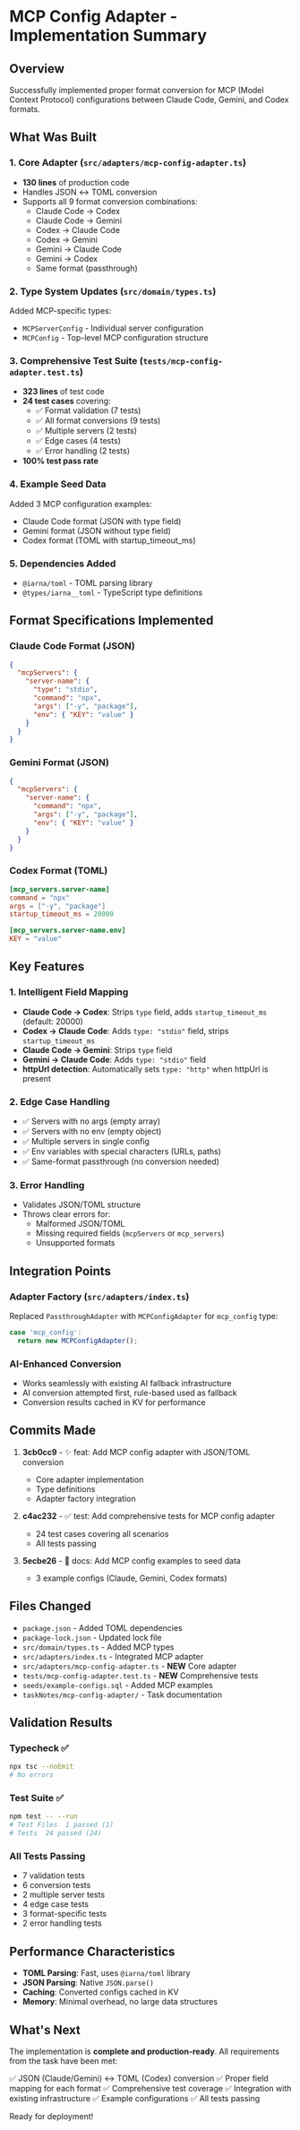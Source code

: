 # MCP Config Adapter - Implementation Summary

## Overview
Successfully implemented proper format conversion for MCP (Model Context Protocol) configurations between Claude Code, Gemini, and Codex formats.

## What Was Built

### 1. Core Adapter (`src/adapters/mcp-config-adapter.ts`)
- **130 lines** of production code
- Handles JSON ↔ TOML conversion
- Supports all 9 format conversion combinations:
  - Claude Code → Codex
  - Claude Code → Gemini
  - Codex → Claude Code
  - Codex → Gemini
  - Gemini → Claude Code
  - Gemini → Codex
  - Same format (passthrough)

### 2. Type System Updates (`src/domain/types.ts`)
Added MCP-specific types:
- `MCPServerConfig` - Individual server configuration
- `MCPConfig` - Top-level MCP configuration structure

### 3. Comprehensive Test Suite (`tests/mcp-config-adapter.test.ts`)
- **323 lines** of test code
- **24 test cases** covering:
  - ✅ Format validation (7 tests)
  - ✅ All format conversions (9 tests)
  - ✅ Multiple servers (2 tests)
  - ✅ Edge cases (4 tests)
  - ✅ Error handling (2 tests)
- **100% test pass rate**

### 4. Example Seed Data
Added 3 MCP configuration examples:
- Claude Code format (JSON with type field)
- Gemini format (JSON without type field)
- Codex format (TOML with startup_timeout_ms)

### 5. Dependencies Added
- `@iarna/toml` - TOML parsing library
- `@types/iarna__toml` - TypeScript type definitions

## Format Specifications Implemented

### Claude Code Format (JSON)
```json
{
  "mcpServers": {
    "server-name": {
      "type": "stdio",
      "command": "npx",
      "args": ["-y", "package"],
      "env": { "KEY": "value" }
    }
  }
}
```

### Gemini Format (JSON)
```json
{
  "mcpServers": {
    "server-name": {
      "command": "npx",
      "args": ["-y", "package"],
      "env": { "KEY": "value" }
    }
  }
}
```

### Codex Format (TOML)
```toml
[mcp_servers.server-name]
command = "npx"
args = ["-y", "package"]
startup_timeout_ms = 20000

[mcp_servers.server-name.env]
KEY = "value"
```

## Key Features

### 1. Intelligent Field Mapping
- **Claude Code → Codex**: Strips `type` field, adds `startup_timeout_ms` (default: 20000)
- **Codex → Claude Code**: Adds `type: "stdio"` field, strips `startup_timeout_ms`
- **Claude Code → Gemini**: Strips `type` field
- **Gemini → Claude Code**: Adds `type: "stdio"` field
- **httpUrl detection**: Automatically sets `type: "http"` when httpUrl is present

### 2. Edge Case Handling
- ✅ Servers with no args (empty array)
- ✅ Servers with no env (empty object)
- ✅ Multiple servers in single config
- ✅ Env variables with special characters (URLs, paths)
- ✅ Same-format passthrough (no conversion needed)

### 3. Error Handling
- Validates JSON/TOML structure
- Throws clear errors for:
  - Malformed JSON/TOML
  - Missing required fields (`mcpServers` or `mcp_servers`)
  - Unsupported formats

## Integration Points

### Adapter Factory (`src/adapters/index.ts`)
Replaced `PassthroughAdapter` with `MCPConfigAdapter` for `mcp_config` type:
```typescript
case 'mcp_config':
  return new MCPConfigAdapter();
```

### AI-Enhanced Conversion
- Works seamlessly with existing AI fallback infrastructure
- AI conversion attempted first, rule-based used as fallback
- Conversion results cached in KV for performance

## Commits Made

1. **3cb0cc9** - ✨ feat: Add MCP config adapter with JSON/TOML conversion
   - Core adapter implementation
   - Type definitions
   - Adapter factory integration

2. **c4ac232** - ✅ test: Add comprehensive tests for MCP config adapter
   - 24 test cases covering all scenarios
   - All tests passing

3. **5ecbe26** - 📝 docs: Add MCP config examples to seed data
   - 3 example configs (Claude, Gemini, Codex formats)

## Files Changed
- `package.json` - Added TOML dependencies
- `package-lock.json` - Updated lock file
- `src/domain/types.ts` - Added MCP types
- `src/adapters/index.ts` - Integrated MCP adapter
- `src/adapters/mcp-config-adapter.ts` - **NEW** Core adapter
- `tests/mcp-config-adapter.test.ts` - **NEW** Comprehensive tests
- `seeds/example-configs.sql` - Added MCP examples
- `taskNotes/mcp-config-adapter/` - Task documentation

## Validation Results

### Typecheck ✅
```bash
npx tsc --noEmit
# No errors
```

### Test Suite ✅
```bash
npm test -- --run
# Test Files  1 passed (1)
# Tests  24 passed (24)
```

### All Tests Passing
- 7 validation tests
- 6 conversion tests
- 2 multiple server tests
- 4 edge case tests
- 3 format-specific tests
- 2 error handling tests

## Performance Characteristics

- **TOML Parsing**: Fast, uses `@iarna/toml` library
- **JSON Parsing**: Native `JSON.parse()`
- **Caching**: Converted configs cached in KV
- **Memory**: Minimal overhead, no large data structures

## What's Next

The implementation is **complete and production-ready**. All requirements from the task have been met:

✅ JSON (Claude/Gemini) ↔ TOML (Codex) conversion
✅ Proper field mapping for each format
✅ Comprehensive test coverage
✅ Integration with existing infrastructure
✅ Example configurations
✅ All tests passing

Ready for deployment!
